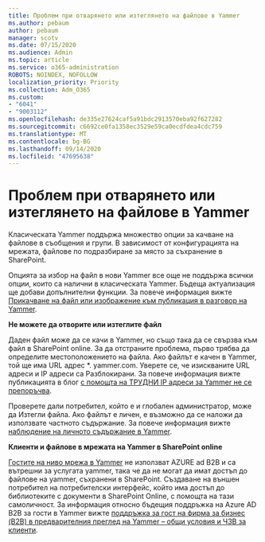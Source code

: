 ```yaml
---
title: Проблем при отварянето или изтеглянето на файлове в Yammer
ms.author: pebaum
author: pebaum
manager: scotv
ms.date: 07/15/2020
ms.audience: Admin
ms.topic: article
ms.service: o365-administration
ROBOTS: NOINDEX, NOFOLLOW
localization_priority: Priority
ms.collection: Adm_O365
ms.custom:
- "6041"
- "9003112"
ms.openlocfilehash: de335e27624caf5a91bdc2913570eba92f627282
ms.sourcegitcommit: c6692ce0fa1358ec3529e59ca0ecdfdea4cdc759
ms.translationtype: MT
ms.contentlocale: bg-BG
ms.lasthandoff: 09/14/2020
ms.locfileid: "47695638"
---
```

# <a name="issue-opening-or-downloading-files-in-yammer"></a>Проблем при отварянето или изтеглянето на файлове в Yammer

Класическата Yammer поддържа множество опции за качване на файлове в съобщения и групи. В зависимост от конфигурацията на мрежата, файлове по подразбиране за място за съхранение в SharePoint.

Опцията за избор на файл в нови Yammer все още не поддържа всички опции, които са налични в класическата Yammer. Бъдеща актуализация ще добави допълнителни функции. За повече информация вижте [Прикачване на файл или изображение към публикация в разговор на Yammer](https://support.microsoft.com/office/attach-a-file-or-image-to-a-yammer-conversation-post-8d2d17f7-8f37-4535-961e-518d751be7e8).

**Не можете да отворите или изтеглите файл**  

Даден файл може да се качи в Yammer, но също така да се свързва към файл в SharePoint online. За да отстраните проблема, първо трябва да определите местоположението на файла. Ако файлът е качен в Yammer, той ще има URL адрес *. yammer.com. Уверете се, че изискваните URL адреси и IP адреси са Разблокирани. За повече информация вижте публикацията в блог [с помощта на ТРУДНИ IP адреси за Yammer не се препоръчва](https://techcommunity.microsoft.com/t5/yammer-blog/using-hard-coded-ip-addresses-for-yammer-is-not-recommended/ba-p/276592).

Проверете дали потребител, който е и глобален администратор, може да Изтегли файла. Ако файлът е личен, е възможно да се наложи да използвате частното съдържание. За повече информация вижте [наблюдение на личното съдържание в Yammer](https://docs.microsoft.com/yammer/manage-security-and-compliance/monitor-private-content).  

**Клиенти и файлове в мрежата на Yammer в SharePoint online**  

[Гостите на ниво мрежа в Yammer](https://docs.microsoft.com/yammer/manage-yammer-users/add-block-or-remove-users#invite-guests) не използват AZURE ad B2B и са вътрешни за услугата yammer, така че да не могат да имат достъп до файлове на yammer, съхранени в SharePoint. Създаване на външен потребител на потребителски интерфейс, който има достъп до библиотеките с документи в SharePoint Online, с помощта на тази самоличност. За информация относно бъдещия поддръжка на Azure AD B2B за гости в Yammer вижте [поддръжка за гост на фирма за бизнес (B2B) в предварителния преглед на Yammer – общи условия и ЧЗВ за клиенти](https://docs.microsoft.com/yammer/get-started-with-yammer/azure-ad-b2b-guests-yammer).